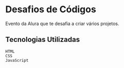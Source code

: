 # Desafios de Códigos
Evento da Alura que te desafia a criar vários projetos. 

## Tecnologias Utilizadas
```
HTML
CSS
JavaScript

```
